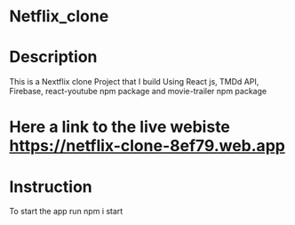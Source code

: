 # Netflix_clone
# Description
This is a Nextflix clone Project that I build Using React js, TMDd API, Firebase, react-youtube npm package and movie-trailer npm package

# Here a link to the live webiste https://netflix-clone-8ef79.web.app

# Instruction
To start the app run npm i start
